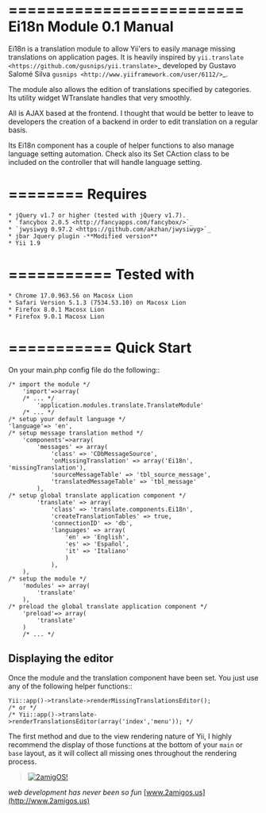 =========================
Ei18n Module 0.1 Manual 
=========================
Ei18n is a translation module to allow Yii'ers to easily manage missing translations on application pages. 
It is heavily inspired by `yii.translate <https://github.com/gusnips/yii.translate>`_ 
developed by Gustavo Salomé Silva `gusnips <http://www.yiiframework.com/user/6112/>`_.

The module also allows the edition of translations specified by categories. Its utility 
widget WTranslate handles that very smoothly. 

All is AJAX based at the frontend. I thought that would be better to leave to developers 
the creation of a backend in order to edit translation on a regular basis. 

Its Ei18n component has a couple of helper functions to also manage language setting 
automation. Check also its Set CAction class to be included on the controller that will 
handle language setting.


========
Requires
========

    * jQuery v1.7 or higher (tested with jQuery v1.7).
    * `fancybox 2.0.5 <http://fancyapps.com/fancybox/>`_
    * `jwysiwyg 0.97.2 <https://github.com/akzhan/jwysiwyg>`_
    * jbar Jquery plugin -**Modified version**
    * Yii 1.9

===========
Tested with
===========

    * Chrome 17.0.963.56 on Macosx Lion 
    * Safari Version 5.1.3 (7534.53.10) on Macosx Lion
    * Firefox 8.0.1 Macosx Lion
    * Firefox 9.0.1 Macosx Lion

===========
Quick Start
===========

On your main.php config file do the following::

    /* import the module */
        'import'=>array(
        /* ... */
            'application.modules.translate.TranslateModule'
        /* ... */
    /* setup your default language */
	'language'=> 'en',
    /* setup message translation method */
        'components'=>array(
            'messages' => array(
                'class' => 'CDbMessageSource',
                'onMissingTranslation' => array('Ei18n', 'missingTranslation'),
                'sourceMessageTable' => 'tbl_source_message',
                'translatedMessageTable' => 'tbl_message'
            ),
    /* setup global translate application component */
            'translate' => array(
                'class' => 'translate.components.Ei18n',
                'createTranslationTables' => true,
                'connectionID' => 'db',
                'languages' => array(
                    'en' => 'English',
                    'es' => 'Español',
                    'it' => 'Italiano'
                    )
                ),
        ),
    /* setup the module */
        'modules' => array(
            'translate'
        ),
    /* preload the global translate application component */
        'preload'=> array(
            'translate'
        )
        /* ... */

Displaying the editor
--------------------------

Once the module and the translation component have been set. You just use any of 
the following helper functions::

    Yii::app()->translate->renderMissingTranslationsEditor();
    /* or */
    /* Yii::app()->translate->renderTranslationsEditor(array('index','menu')); */


The first method and due to the view rendering nature of Yii, I highly recommend the display of those functions 
at the bottom of your ``main`` or ``base`` layout, as it will collect all missing ones throughout 
the rendering process.

> [![2amigOS!](http://www.gravatar.com/avatar/55363394d72945ff7ed312556ec041e0.png)](http://www.2amigos.us)

<i>web development has never been so fun</i>
[www.2amigos.us](http://www.2amigos.us)